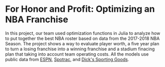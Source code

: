 # For Honor and Profit: Optimizing an NBA Franchise
In this project, our team used optimization functions in Julia to analyze how to put together the best NBA roster based on data from the 2017-2018 NBA Season. The project shows a way to evaluate player worth, a five year plan to turn a losing franchise into a winning franchise and a stadium finacing plan that taking into account team operating costs.  All the models use public data from <a href='http://insider.espn.com/nba/hollinger/statistics'>ESPN</a>, <a href='http://www.spotrac.com/nba/contracts/'>Spotrac</a>, and <a href='http://www.dsg.com/jerseyreport/basketball/'>Dick's Sporting Goods</a>.
